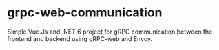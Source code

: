 # grpc-web-communication
Simple Vue.Js and .NET 6 project for gRPC communication between the frontend and backend using gRPC-web and Envoy.
